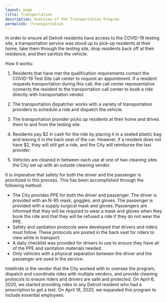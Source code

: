 ```yaml
---
layout: page
title: Transportation
description: Overview of the Transportation Program
permalink: /transportation
---
```


In order to ensure all Detroit residents have access to the COVID-19 testing site, a transportation service was stood up to pick-up residents at their home, take them through the testing site, drop residents back off at their residence, and then sanitize the vehicle.

How it works:

1. Residents that have met the qualification requirements contact the COVID-19 Test Site call center to request an appointment. If a resident requests transportation during this call, the call center representative connects the resident to the transportation call center to book a ride directly with transportation vendor.

2.	The transportation dispatcher works with a variety of transportation providers to schedule a ride and dispatch the vehicle.

3.	The transportation provider picks up residents at their home and drives them to and from the testing site.

4.	Residents pay $2 in cash for the ride by placing it in a sealed plastic bag and leaving it in the back seat of the car. However, if a resident does not have $2, they will still get a ride, and the City will reimburse the taxi provider. 

5.	Vehicles are cleaned in between each use at one of two cleaning sites the City set up with an outside cleaning vendor. 

It is imperative that safety for both the driver and the passenger is prioritized in this process.  This has been accomplished through the following method:

- The City provides PPE for both the driver and passenger. The driver is provided with an N-95 mask, goggles, and gloves. The passenger is provided with a supply surgical mask and gloves. Passengers are informed that they will be required to wear a mask and gloves when they book the ride and that they will be refused a ride if they do not wear the PPE.
- Safety and sanitation protocols were developed that drivers and riders must follow. These protocols are posted in the back seat for riders to view while in transport. 
- A daily checklist was provided for drivers to use to ensure they have all of the PPE and sanitation materials needed.
- Only vehicles with a physical separation between the driver and the passenger are used in the service.

Intelliride is the vendor that the City worked with to oversee the program, dispatch and coordinate rides with multiple vendors, and provide cleaning protocols to ensure riders and drivers are safe and protected. On April 6, 2020, we started providing rides to any Detroit resident who had a prescription to get a test. On April 18, 2020, we expanded this program to include essential employees.
